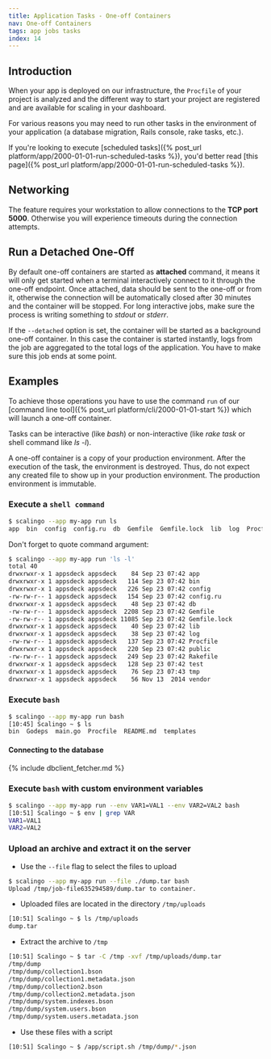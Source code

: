 ```yaml
---
title: Application Tasks - One-off Containers
nav: One-off Containers
tags: app jobs tasks
index: 14
---
```


## Introduction

When your app is deployed on our infrastructure, the `Procfile` of your project
is analyzed and the different way to start your project are registered and are
available for scaling in your dashboard.

For various reasons you may need to run other tasks in the environment of your
application (a database migration, Rails console, rake tasks, etc.).

If you're looking to execute [scheduled tasks]({% post_url
platform/app/2000-01-01-run-scheduled-tasks %}), you'd better read [this
page]({% post_url platform/app/2000-01-01-run-scheduled-tasks %}).

## Networking

The feature requires your workstation to allow connections to the **TCP port
5000**. Otherwise you will experience timeouts during the connection attempts.

## Run a Detached One-Off

By default one-off containers are started as __attached__ command, it means it
will only get started when a terminal interactively connect to it through the
one-off endpoint. Once attached, data should be sent to the one-off or from it,
otherwise the connection will be automatically closed after 30 minutes and the
container will be stopped. For long interactive jobs, make sure the process is writing
something to _stdout_ or _stderr_.

If the `--detached` option is set, the container will be started as a
background one-off container. In this case the container is started instantly,
logs from the job are aggregated to the total logs of the application. You have
to make sure this job ends at some point.

## Examples

To achieve those operations you have to use the command `run` of our [command
line tool]({% post_url platform/cli/2000-01-01-start %}) which will launch a
one-off container.

Tasks can be interactive (like *bash*) or non-interactive (like *rake task* or shell command like *ls -l*).

A one-off container is a copy of your production environment. After the execution of the task, the
environment is destroyed. Thus, do not expect any created file to show up in your production environment. The
production environment is immutable.

### Execute a `shell command`

```bash
$ scalingo --app my-app run ls
app  bin  config  config.ru  db  Gemfile  Gemfile.lock  lib  log  Procfile  public  Rakefile  test  tmp  vendor
```

Don't forget to quote command argument:

```bash
$ scalingo --app my-app run 'ls -l'
total 40
drwxrwxr-x 1 appsdeck appsdeck    84 Sep 23 07:42 app
drwxrwxr-x 1 appsdeck appsdeck   114 Sep 23 07:42 bin
drwxrwxr-x 1 appsdeck appsdeck   226 Sep 23 07:42 config
-rw-rw-r-- 1 appsdeck appsdeck   154 Sep 23 07:42 config.ru
drwxrwxr-x 1 appsdeck appsdeck    48 Sep 23 07:42 db
-rw-rw-r-- 1 appsdeck appsdeck  2208 Sep 23 07:42 Gemfile
-rw-rw-r-- 1 appsdeck appsdeck 11085 Sep 23 07:42 Gemfile.lock
drwxrwxr-x 1 appsdeck appsdeck    40 Sep 23 07:42 lib
drwxrwxr-x 1 appsdeck appsdeck    38 Sep 23 07:42 log
-rw-rw-r-- 1 appsdeck appsdeck   137 Sep 23 07:42 Procfile
drwxrwxr-x 1 appsdeck appsdeck   220 Sep 23 07:42 public
-rw-rw-r-- 1 appsdeck appsdeck   249 Sep 23 07:42 Rakefile
drwxrwxr-x 1 appsdeck appsdeck   128 Sep 23 07:42 test
drwxrwxr-x 1 appsdeck appsdeck    76 Sep 23 07:43 tmp
drwxrwxr-x 1 appsdeck appsdeck    56 Nov 13  2014 vendor
```

### Execute `bash`

```bash
$ scalingo --app my-app run bash
[10:45] Scalingo ~ $ ls
bin  Godeps  main.go  Procfile	README.md  templates
```

#### Connecting to the database

{% include dbclient_fetcher.md %}

### Execute `bash` with custom environment variables

```bash
$ scalingo --app my-app run --env VAR1=VAL1 --env VAR2=VAL2 bash
[10:51] Scalingo ~ $ env | grep VAR
VAR1=VAL1
VAR2=VAL2
```

### Upload an archive and extract it on the server

* Use the `--file` flag to select the files to upload

```bash
$ scalingo --app my-app run --file ./dump.tar bash
Upload /tmp/job-file635294589/dump.tar to container.
```

* Uploaded files are located in the directory `/tmp/uploads`

```bash
[10:51] Scalingo ~ $ ls /tmp/uploads
dump.tar
```

* Extract the archive to `/tmp`

```bash
[10:51] Scalingo ~ $ tar -C /tmp -xvf /tmp/uploads/dump.tar
/tmp/dump
/tmp/dump/collection1.bson
/tmp/dump/collection1.metadata.json
/tmp/dump/collection2.bson
/tmp/dump/collection2.metadata.json
/tmp/dump/system.indexes.bson
/tmp/dump/system.users.bson
/tmp/dump/system.users.metadata.json
```

* Use these files with a script

```bash
[10:51] Scalingo ~ $ /app/script.sh /tmp/dump/*.json
```
